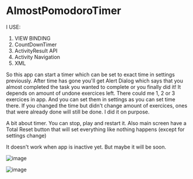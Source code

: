 # AlmostPomodoroTimer

I  USE: 
1. VIEW BINDING
2. CountDownTimer
3. ActivityResult API
4. Activity Navigation
5. XML

So this app can start a timer which can be set to exact time in settings previously. After time has gone you'll get Alert Dialog which says that you almost completed the task you wanted to complete
or you finally did it! It depends on amount of undone exercices left. There could me 1, 2 or 3 exercices in app. And you can set them in settings as you can set time there.
If you changed the time but didn't change amount of exercices, ones that were already done will still be done. I did it on purpose.

A bit about timer. You can stop, play and restart it. Also main screen have a Total Reset button that will set everything like nothing happens (except for settings change)

It doesn't work when app is inactive yet. But maybe it will be soon.

![image](https://user-images.githubusercontent.com/112074809/197296226-d1d838a3-1c62-440a-9e6b-25dff599f31d.png)

![image](https://user-images.githubusercontent.com/112074809/197296243-2a755361-9770-469c-88e3-7f39a964bb72.png)
